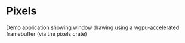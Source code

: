 # Pixels
Demo application showing window drawing using a wgpu-accelerated framebuffer (via the pixels crate)